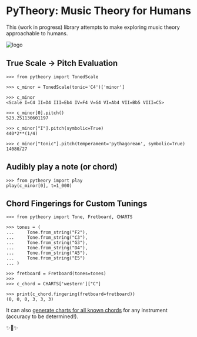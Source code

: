 # PyTheory: Music Theory for Humans

This (work in progress) library attempts to make exploring music theory approachable to humans.

![logo](https://github.com/kennethreitz/pytheory/raw/master/ext/pytheory-small.png)

## True Scale -> Pitch Evaluation

```pycon
>>> from pytheory import TonedScale

>>> c_minor = TonedScale(tonic='C4')['minor']

>>> c_minor
<Scale I=C4 II=D4 III=Eb4 IV=F4 V=G4 VI=Ab4 VII=Bb5 VIII=C5>

>>> c_minor[0].pitch()
523.251130601197

>>> c_minor["I"].pitch(symbolic=True)
440*2**(1/4)

>>> c_minor["tonic"].pitch(temperament='pythagorean', symbolic=True)
14080/27
```

## Audibly play a note (or chord)

    >>> from pytheory import play
    play(c_minor[0], t=1_000)


## Chord Fingerings for Custom Tunings

```pycon
>>> from pytheory import Tone, Fretboard, CHARTS

>>> tones = (
...     Tone.from_string("F2"),
...     Tone.from_string("C3"),
...     Tone.from_string("G3"),
...     Tone.from_string("D4"),
...     Tone.from_string("A5"),
...     Tone.from_string("E5")
... )

>>> fretboard = Fretboard(tones=tones)
>>>
>>> c_chord = CHARTS['western']["C"]

>>> print(c_chord.fingering(fretboard=fretboard))
(0, 0, 0, 3, 3, 3)
```

It can also [generate charts for all known chords](https://gist.github.com/kenneth-reitz/b363660145064fc330c206294cff92fc) for any instrument (accuracy to be determined!).

✨🍰✨
